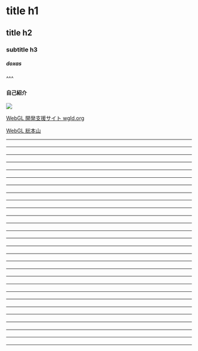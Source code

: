 # title h1
## title h2
### subtitle h3
##### doxas
^^^

#### 自己紹介

![](sample.png)

<a href="https://wgld.org/" target="_blank">WebGL 開発支援サイト wgld.org</a>

<a href="https://webgl.souhonzan.org/" target="_blank">WebGL 総本山</a>

---

#### 

---

#### 

---

#### 

---

#### 

---

#### 

---

#### 

---

#### 

---

#### 

---

#### 

---

#### 

---

#### 

---

#### 

---

#### 

---

#### 

---

#### 

---

#### 

---

#### 

---

#### 

---

#### 

---

#### 

---

#### 

---

#### 

---

#### 

---

#### 

---

#### 

---

#### 

---

#### 

---

